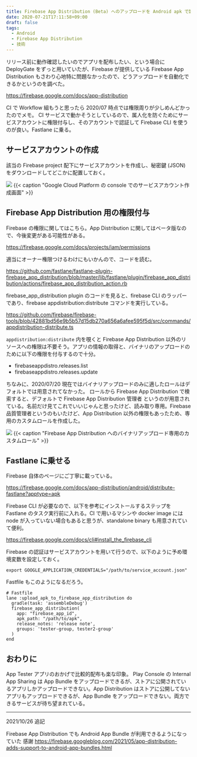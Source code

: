 ```yaml
---
title: Firebase App Distribution (Beta) へのアップロードを Android apk で試す
date: 2020-07-21T17:11:58+09:00
draft: false
tags:
  - Android
  - Firebase App Distribution
  - 技術
---
```


リリース前に動作確認したいのでアプリを配布したい、という場合に DeployGate をずっと用いていたが、Firebase が提供している Firebase App Distribution もさわり心地特に問題なかったので、どうアップロードを自動化できるかというのを調べた。

https://firebase.google.com/docs/app-distribution

CI で Workflow 組もうと思ったら 2020/07 時点では権限周りが少しめんどかったのでメモ。
CI サービスで動かそうとしているので、属人化を防ぐためにサービスアカウントに権限付与し、そのアカウントで認証して Firebase CLI を使うのが良い。Fastlane に乗る。

## サービスアカウントの作成

該当の Firebase project 配下にサービスアカウントを作成し、秘密鍵 (JSON) をダウンロードしてどこかに配置しておく。

![](https://cdn-images-1.medium.com/max/1360/1*v5S5GHvh6dDepc5UbLl3qw.png)
{{< caption "Google Cloud Platform の console でのサービスアカウント作成画面" >}}

## Firebase App Distribution 用の権限付与
Firebase の権限に関してはこちら。App Distribution に関してはベータ版なので、今後変更がある可能性がある。

https://firebase.google.com/docs/projects/iam/permissions

適当にオーナー権限つけるわけにもいかんので、コードを読む。

https://github.com/fastlane/fastlane-plugin-firebase_app_distribution/blob/master/lib/fastlane/plugin/firebase_app_distribution/actions/firebase_app_distribution_action.rb

firebase_app_distribution plugin のコードを見ると、firebase CLI のラッパーであり、firebase appdistribution:distribute コマンドを実行している。

https://github.com/firebase/firebase-tools/blob/42881bd56e9b5b57d15db270a656a6afee595f5d/src/commands/appdistribution-distribute.ts

`appdistribution:distribute` 内を覗くと Firebase App Distribution 以外のリソースへの権限は不要そう。アプリの情報の取得と、バイナリのアップロードのために以下の権限を付与するので十分。

- firebaseappdistro.releases.list
- firebaseappdistro.releases.update

ちなみに、2020/07/20 現在ではバイナリアップロードのみに適したロールはデフォルトでは用意されてなかった。
ロールから Firebase App Distribution で検索すると、デフォルトで Firebase App Distribution 管理者 というのが用意されている。名前だけ見てこれでいいじゃんと思ったけど、読み取り専用。Firebase 品質管理者というのもいたけど、App Distribution 以外の権限もあったため、専用のカスタムロールを作成した。

![](https://cdn-images-1.medium.com/max/1360/1*l8WYFv90UhxkqguWv-M6YQ.png)
{{< caption "Firebase App Distribution へのバイナリアップロード専用のカスタムロール" >}}

## Fastlane に乗せる

Firebase 自体のページにご丁寧に載っている。

https://firebase.google.com/docs/app-distribution/android/distribute-fastlane?apptype=apk

Firebase CLI が必要なので、以下を参考にインストールするステップを Fastlane のタスク実行前に入れる。CI で用いるマシンや docker image には node が入っていない場合もあると思うが、standalone binary も用意されていて便利。

https://firebase.google.com/docs/cli#install_the_firebase_cli

Firebase の認証はサービスアカウントを用いて行うので、以下のように予め環境変数を設定しておく。

```shell
export GOOGLE_APPLICATION_CREDENTIALS="/path/to/service_account.json"
```

Fastfile もこのようになるだろう。


```
# Fastfile
lane :upload_apk_to_firebase_app_distribution do
  gradle(task: 'assembleDebug')
  firebase_app_distribution(
    app: "firebase_app_id",
    apk_path: "/path/to/apk",
    release_notes: 'release note',
    groups: 'tester-group, tester2-group'
  )
end
```

## おわりに

App Tester アプリのおかげで比較的配布も楽な印象。
Play Console の Internal App Sharing は App Bundle をアップロードできるが、ストアに公開されているアプリしかアップロードできない。App Distribution はストアに公開してないアプリもアップロードできるが、App Bundle をアップロードできない。両方できるサービスが待ち望まれている。

- - - 

2021/10/26 追記

Firebase App Distribution でも Android App Bundle が利用できるようになっていた 感謝
https://firebase.googleblog.com/2021/05/app-distribution-adds-support-to-android-app-bundles.html

